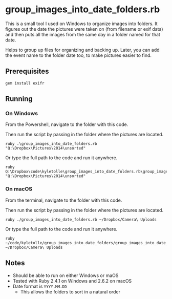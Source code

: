 # group_images_into_date_folders.rb

This is a small tool I used on Windows to organize images into folders. It
figures out the date the pictures were taken on (from filename or exif data)
and then puts all the images from the same day in a folder named for that date.

Helps to group up files for organizing and backing up. Later, you can add the
event name to the folder date too, to make pictures easier to find.

## Prerequisites

```
gem install exifr
```

## Running

### On Windows

From the Powershell, navigate to the folder with this code.

Then run the script by passing in the folder where the pictures are located.
```
ruby .\group_images_into_date_folders.rb "Q:\Dropbox\Pictures\2014\unsorted"
```

Or type the full path to the code and run it anywhere.

```
ruby Q:\Dropbox\code\kyletolle\group_images_into_date_folders.rb\group_images_into_date_folders.rb "Q:\Dropbox\Pictures\2014\unsorted"
```

### On macOS

From the terminal, navigate to the folder with this code.

Then run the script by passing in the folder where the pictures are located.
```
ruby ./group_images_into_date_folders.rb ~/Dropbox/Camera\ Uploads
```

Or type the full path to the code and run it anywhere.

```
ruby ~/code/kyletolle/group_images_into_date_folders/group_images_into_date_folders.rb ~/Dropbox/Camera\ Uploads
```

## Notes

- Should be able to run on either Windows or maOS
- Tested with Ruby 2.4.1 on Windows and 2.6.2 on macOS
- Date format is `YYYY.MM.DD`
  - This allows the folders to sort in a natural order

